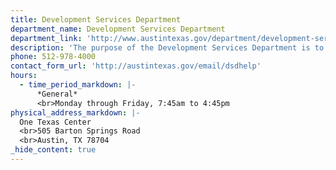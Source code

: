 ```yaml
---
title: Development Services Department
department_name: Development Services Department
department_link: 'http://www.austintexas.gov/department/development-services'
description: 'The purpose of the Development Services Department is to provide excellent customer service regarding planning, preservation and design services to build a better Austin.'
phone: 512-978-4000
contact_form_url: 'http://austintexas.gov/email/dsdhelp'
hours:
  - time_period_markdown: |-
      *General*
      <br>Monday through Friday, 7:45am to 4:45pm
physical_address_markdown: |-
  One Texas Center
  <br>505 Barton Springs Road
  <br>​Austin, TX 78704
_hide_content: true
---
```

